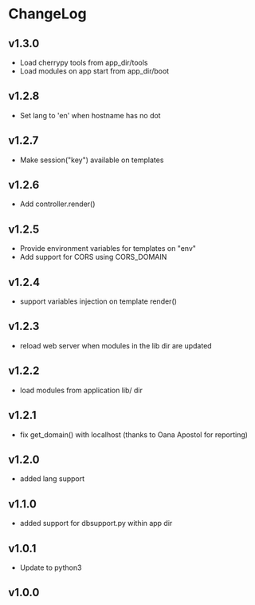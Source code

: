 # ChangeLog


## v1.3.0

* Load cherrypy tools from app_dir/tools
* Load modules on app start from app_dir/boot

## v1.2.8

* Set lang to 'en' when hostname has no dot

## v1.2.7

* Make session("key") available on templates

## v1.2.6

* Add controller.render()

## v1.2.5

* Provide environment variables for templates on "env"
* Add support for CORS using CORS_DOMAIN

## v1.2.4

* support variables injection on template render()

## v1.2.3

* reload web server when modules in the lib dir are updated

## v1.2.2

* load modules from application lib/ dir

## v1.2.1

* fix get_domain() with localhost (thanks to Oana Apostol for reporting)

## v1.2.0

* added lang support

## v1.1.0

* added support for dbsupport.py within app dir

## v1.0.1

* Update to python3

## v1.0.0
